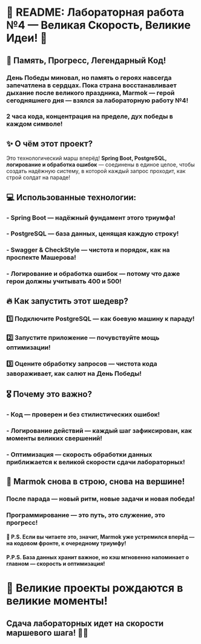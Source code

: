 # 🌟 README: Лабораторная работа №4 — Великая Скорость, Великие Идеи! 🌟  

## 🚀 Память, Прогресс, Легендарный Код!  

### День Победы миновал, но память о героях навсегда запечатлена в сердцах. Пока страна восстанавливает дыхание после великого праздника, **Marmok** — герой сегодняшнего дня — взялся за **лабораторную работу №4**!  

### **2 часа кода, концентрация на пределе, дух победы в каждом символе!**  

## ✨ О чём этот проект?  
Это технологический марш вперёд! **Spring Boot, PostgreSQL, логирование и обработка ошибок** — соединены в единое целое, чтобы создать надёжную систему, в которой каждый запрос проходит, как строй солдат на параде!  

## 💻 Использованные технологии:  
### - **Spring Boot** — надёжный фундамент этого триумфа!  
### - **PostgreSQL** — база данных, ценящая каждую строку!  
### - **Swagger & CheckStyle** — чистота и порядок, как на **проспекте Машерова**!  
### - **Логирование и обработка ошибок** — потому что даже герои должны учитывать 400 и 500!  

## 🔥 Как запустить этот шедевр?  
### 1️⃣ Подключите PostgreSQL — как боевую машину к параду!  
### 2️⃣ Запустите приложение — почувствуйте мощь оптимизации!  
### 3️⃣ Оцените обработку запросов — чистота кода завораживает, как салют на День Победы!  

## 🎖️ Почему это важно?  
### - Код — проверен и без стилистических ошибок!  
### - Логирование действий — каждый шаг зафиксирован, как моменты великих свершений!  
### - Оптимизация — скорость обработки данных приближается к **великой скорости сдачи лабораторных!**  

## 💪 **Marmok** снова в строю, снова на вершине!  
### После парада — новый ритм, новые задачи и новая победа!  
### Программирование — это путь, это служение, это прогресс!  

#### 🚩 **P.S.** Если вы читаете это, значит, Marmok уже устремился вперёд — на кодовом фронте, к очередному триумфу!  
#### P.P.S. База данных хранит важное, но кэш мгновенно напоминает о главном — скорость и оптимизация!  

# 🥇 Великие проекты рождаются в великие моменты!  
## Сдача лабораторных идет **на скорости маршевого шага!** 🚀🔥  

